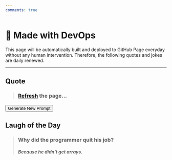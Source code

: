 ```yaml
---
comments: true
---
```


**<h1>🤖 Made with DevOps</h1>**
<p>This page will be automatically built and deployed to GitHub Page everyday without any human intervention. Therefore, the following quotes and jokes are daily renewed.</p>
<hr/>
<div class="card">
  <h2><strong>Quote</strong></h2>
  <div class="card-body">
    <blockquote class="blockquote mb-0">
      <h3><a href="https://laansdole.github.io/LaansDole/daily-jokes/" target=_self>Refresh</a> the page...</h3>
      <footer class="blockquote-footer">
        <i><h4 title="Source Title"></h4></i>
      </footer>
    </blockquote>
    <button 
      type="button"
      id="new-quote" 
      class="btn btn-custom"
      style="--bs-btn-padding-y: .25rem; --bs-btn-padding-x: .5rem; --bs-btn-font-size: .75rem;"
    >
      Generate New Prompt
    </button>
  </div>
</div>
<h2><strong>Laugh of the Day</strong></h2>

<blockquote><h3>Why did the programmer quit his job?</h3><h4><i>Because he didn't get arrays.</i></h4></blockquote>